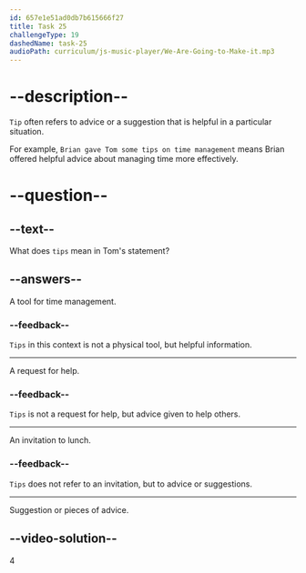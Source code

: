 ```yaml
---
id: 657e1e51ad0db7b615666f27
title: Task 25
challengeType: 19
dashedName: task-25
audioPath: curriculum/js-music-player/We-Are-Going-to-Make-it.mp3
---
```


<!-- (audio) Tom: Thanks for sharing, Brian. I want to get more organized and your tips are a great help to me. -->

# --description--

`Tip` often refers to advice or a suggestion that is helpful in a particular situation.

For example, `Brian gave Tom some tips on time management` means Brian offered helpful advice about managing time more effectively.


# --question--

## --text--

What does `tips` mean in Tom's statement?

## --answers--

A tool for time management.

### --feedback--

`Tips` in this context is not a physical tool, but helpful information.

---

A request for help.

### --feedback--

`Tips` is not a request for help, but advice given to help others.

---

An invitation to lunch.

### --feedback--

`Tips` does not refer to an invitation, but to advice or suggestions.

---

Suggestion or pieces of advice.

## --video-solution--

4
